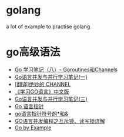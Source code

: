 # golang
a lot of example to practise golang


# go高级语法
* [Go 学习笔记（八）- Goroutines和Channels](http://www.tuicool.com/articles/2M3EzqZ)
* [Go语言并发与并行学习笔记(一)](http://blog.csdn.net/kjfcpua/article/details/18265441)
* [[翻译]绝妙的 CHANNEL](https://mikespook.com/2013/05/%E7%BF%BB%E8%AF%91%E7%BB%9D%E5%A6%99%E7%9A%84-channel/)
* [《学习GO语言》中文版](https://mikespook.com/learning-go/)
* [Go语言并发与并行学习笔记(三)](http://blog.csdn.net/kjfcpua/article/details/18265475)
* [Go 语言指针](http://blog.csdn.net/u011225629/article/details/50097385)
* [go语言指针符号的*和&](https://my.oschina.net/u/943306/blog/131269)
* [GO语言并发编程之互斥锁、读写锁详解](http://www.jb51.net/article/57335.htm)
* [Go by Example](https://gobyexample.com/)

